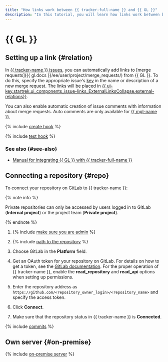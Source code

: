 ```yaml
---
title: "How links work between {{ tracker-full-name }} and {{ GL }}"
description: "In this tutorial, you will learn how links work between between {{ tracker-name }} and {{ GL }}."
---
```


# {{ GL }}

## Setting up a link {#relation}


In [{{ tracker-name }} issues](../about-tracker.md#zadacha), you can automatically add links to [merge requests]({{ gl.docs }}/ee/user/project/merge_requests/) from {{ GL }}. To do this, specify the appropriate issue's [key](../glossary.md#key) in the name or description of a new merge request. The links will be placed in [{{ ui-key.startrek.ui_components_issue-links_ExternalLinksCollapse.external-relations}}](../external-links.md).

You can also enable automatic creation of issue comments with information about merge requests. Auto comments are only available for [{{ mgl-name }}](../../managed-gitlab/).

{% include [create hook](../../_includes/managed-gitlab/create-hook.md) %}

{% include [test hook](../../_includes/managed-gitlab/test-hook.md) %}

### See also {#see-also}

* [Manual for integrating {{ GL }} with {{ tracker-full-name }}](../../managed-gitlab/tutorials/tracker-integration.md)

## Connecting a repository {#repo}

To connect your repository on [GitLab](https://gitlab.com) to {{ tracker-name }}:

{% note info %}

Private repositories can only be accessed by users logged in to GitLab (**Internal project**) or the project team (**Private project**).

{% endnote %}

1. {% include [make sure you are admin](../../_includes/tracker/make-sure-admin.md) %}

1. {% include [path to the repository](../../_includes/tracker/repository-path.md) %}

1. Choose GitLab in the **Platform** field.

1. Get an OAuth token for your repository on GitLab. For details on how to get a token, see the [GitLab documentation](https://docs.gitlab.com/ee/user/profile/personal_access_tokens.html#create-a-personal-access-token). For the proper operation of {{ tracker-name }}, enable the **read_repository** and **read_api** options when setting up permissions.

1. Enter the repository address as `https://github.com/<repository_owner_login>/<repository_name>` and specify the access token.

1. Click **Connect**.

1. Make sure that the repository status in {{ tracker-name }} is **Connected**.

{% include [commits](../../_includes/tracker/add_commits.md) %}

## Own server {#on-premise}

{% include [on-premise server](../../_includes/tracker/on-premise-server.md) %}

